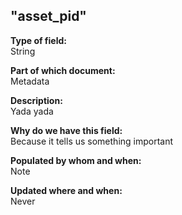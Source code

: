 ## "asset_pid"

**Type of field:**  
String  

**Part of which document:**  
Metadata

**Description:**  
Yada yada  

**Why do we have this field:**  
Because it tells us something important  

**Populated by whom and when:**  
Note  

**Updated where and when:**  
Never
